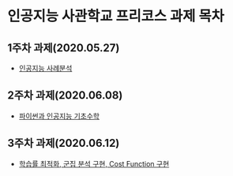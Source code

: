 # 인공지능 사관학교 프리코스 과제 목차

## 1주차 과제(2020.05.27)

- [인공지능 사례분석](https://github.com/pyunj/yun/blob/master/1%EC%A3%BC%EC%B0%A8%EA%B3%BC%EC%A0%9C.ipynb)

## 2주차 과제(2020.06.08)

- [파이썬과 인공지능 기초수학](https://github.com/pyunj/yun/blob/master/2%EC%A3%BC%EC%B0%A8%EA%B3%BC%EC%A0%9C.ipynb)

## 3주차 과제(2020.06.12)

- [학습률 최적화, 군집 분석 구현, Cost Function 구현](https://github.com/pyunj/yun/blob/master/3%EC%A3%BC%EC%B0%A8_%EA%B3%BC%EC%A0%9C.ipynb)
